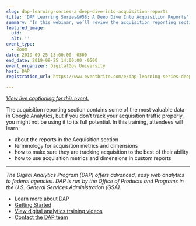 ```yaml
---
slug: dap-learning-series-a-deep-dive-into-acquisition-reports
title: 'DAP Learning Series&#58; A Deep Dive Into Acquisition Reports'
summary: 'In this webinar, we’ll review the acquisition reporting section in-depth, and discuss usefulness of reports and where there may be gaps in data&#46;'
featured_image:
  uid:
  alt: ''
event_type:
  - Zoom
date: 2019-09-25 13:00:00 -0500
end_date: 2019-09-25 14:00:00 -0500
event_organizer: DigitalGov University
host: DAP
registration_url: https://www.eventbrite.com/e/dap-learning-series-deep-dive-acquisition-reports-registration-59347581213

---
```


_[View live captioning for this event.](https://www.captionedtext.com/client/event.aspx?EventID=3993569&CustomerID=321)_

The acquisition reporting section contains some of the most valuable data in Google Analytics, but if you don’t track your acquisition traffic properly, you might not be using it to its full potential. In this training, attendees will learn:

- about the reports in the Acquisition section
- terminology for acquisition metrics and dimensions
- how to make sure they are tracking acquisition to the best of their ability
- how to use acquisition metrics and dimensions in custom reports

---

_The Digital Analytics Program (DAP) offers advanced, easy web analytics to federal agencies. DAP is run by the Office of Products and Programs in the U.S. General Services Administration (GSA)._

- [Learn more about DAP](https://www.digitalgov.gov/services/dap/)
- [Getting Started](https://github.com/digital-analytics-program/gov-wide-code)
- [View digital analytics training videos](https://www.youtube.com/playlist?list=PLd9b-GuOJ3nFwlyvLFUtmDpYFKezhot8P)
- [Contact the DAP team](mailto:dap@support.digitalgov.gov)
